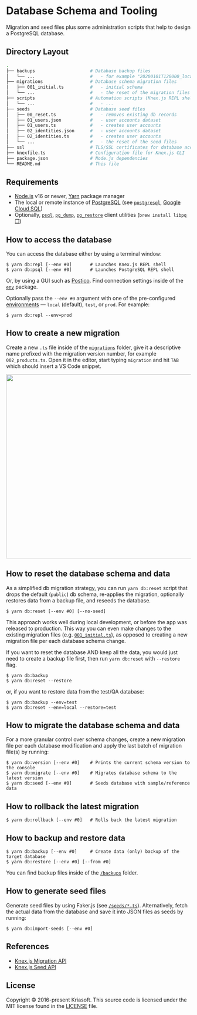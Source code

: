 # Database Schema and Tooling

Migration and seed files plus some administration scripts that help to design
a PostgreSQL database.

## Directory Layout

```bash
.
├── backups                     # Database backup files
│   └── ...                     #   - for example "20200101T120000_local.sql"
├── migrations                  # Database schema migration files
│   ├── 001_initial.ts          #   - initial schema
│   └── ...                     #   - the reset of the migration files
├── scripts                     # Automation scripts (Knex.js REPL shell, etc.)
│   └── ...                     #   - ...
├── seeds                       # Database seed files
│   ├── 00_reset.ts             #   - removes existing db records
│   ├── 01_users.json           #   - user accounts dataset
│   ├── 01_users.ts             #   - creates user accounts
│   ├── 02_identities.json      #   - user accounts dataset
│   ├── 02_identities.ts        #   - creates user accounts
│   └── ...                     #   - the reset of the seed files
├── ssl                         # TLS/SSL certificates for database access
├── knexfile.ts                 # Configuration file for Knex.js CLI
├── package.json                # Node.js dependencies
└── README.md                   # This file
```

## Requirements

- [Node.js](https://nodejs.org/) v16 or newer, [Yarn](https://yarnpkg.com/) package manager
- The local or remote instance of [PostgreSQL](https://www.postgresql.org/) (see [`postgresql`](https://formulae.brew.sh/formula/postgresql), [Google Cloud SQL](https://cloud.google.com/sql))
- Optionally, [`psql`](https://www.postgresql.org/docs/current/app-psql.html), [`pg_dump`](https://www.postgresql.org/docs/current/app-pgdump.html), [`pg_restore`](https://www.postgresql.org/docs/current/app-pgrestore.html) client utilities (`brew install libpq` [❐](https://stackoverflow.com/a/49689589/82686))

## How to access the database

You can access the database either by using a terminal window:

```
$ yarn db:repl [--env #0]       # Launches Knex.js REPL shell
$ yarn db:psql [--env #0]       # Launches PostgreSQL REPL shell
```

Or, by using a GUI such as [Postico](https://eggerapps.at/postico/). Find
connection settings inside of the [`env`](../env) package.

Optionally pass the `--env #0` argument with one of the pre-configured
[environments](../env) — `local` (default), `test`, or `prod`. For example:

```
$ yarn db:repl --env=prod
```

## How to create a new migration

Create a new `.ts` file inside of the [`migrations`](./migrations) folder,
give it a descriptive name prefixed with the migration version number, for
example `002_products.ts`. Open it in the editor, start typing `migration`
and hit `TAB` which should insert a VS Code snippet.

<p align="center"><img src="https://github.com/koistya/files/blob/gh-pages/db-migration.gif?raw=true" width="679" height="501" /></p>

## How to reset the database schema and data

As a simplified db migration strategy, you can run `yarn db:reset` script that
drops the default (`public`) db schema, re-applies the migration, optionally
restores data from a backup file, and reseeds the database.

```
$ yarn db:reset [--env #0] [--no-seed]
```

This approach works well during local development, or before the app was
released to production. This way you can even make changes to the existing
migration files (e.g. [`001_initial.ts`](./migrations/001_initial.ts)), as
opposed to creating a new migration file per each database schema change.

If you want to reset the database AND keep all the data, you would just need
to create a backup file first, then run `yarn db:reset` with `--restore` flag.

```
$ yarn db:backup
$ yarn db:reset --restore
```

or, if you want to restore data from the test/QA database:

```
$ yarn db:backup --env=test
$ yarn db:reset --env=local --restore=test
```

## How to migrate the database schema and data

For a more granular control over schema changes, create a new migration file per
each database modification and apply the last batch of migration file(s) by running:

```
$ yarn db:version [--env #0]    # Prints the current schema version to the console
$ yarn db:migrate [--env #0]    # Migrates database schema to the latest version
$ yarn db:seed [--env #0]       # Seeds database with sample/reference data
```

## How to rollback the latest migration

```
$ yarn db:rollback [--env #0]   # Rolls back the latest migration
```

## How to backup and restore data

```
$ yarn db:backup [--env #0]     # Create data (only) backup of the target database
$ yarn db:restore [--env #0] [--from #0]
```

You can find backup files inside of the [`/backups`](./backups) folder.

## How to generate seed files

Generate seed files by using Faker.js (see [`/seeds/*.ts`](./seeds)).
Alternatively, fetch the actual data from the database and save it into JSON
files as seeds by running:

```
$ yarn db:import-seeds [--env #0]
```

## References

- [Knex.js Migration API](https://knexjs.org/#Migrations-API)
- [Knex.js Seed API](https://knexjs.org/#Seeds-API)

## License

Copyright © 2016-present Kriasoft. This source code is licensed under the MIT license found in the
[LICENSE](https://github.com/kriasoft/relay-starter-kit/blob/main/LICENSE) file.
